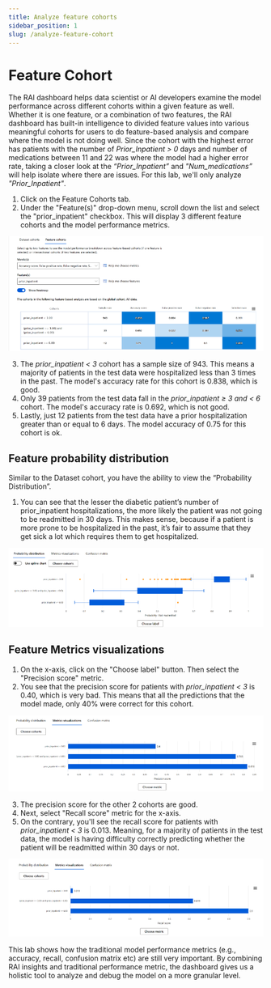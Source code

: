 ```yaml
---
title: Analyze feature cohorts
sidebar_position: 1
slug: /analyze-feature-cohort
---
```


# Feature Cohort

The RAI dashboard helps data scientist or AI developers examine the model performance across different cohorts within a given feature as well. Whether it is one feature, or a combination of two features, the RAI dashboard has built-in intelligence to divided feature values into various meaningful cohorts for users to do feature-based analysis and compare where the model is not doing well.  Since the cohort with the highest error has patients with the number of *Prior_Inpatient > 0* days and number of medications between 11 and 22 was where the model had a higher error rate, taking a closer look at the *“Prior_Inpatient”* and *"Num_medications”* will help isolate where there are issues.  For this lab, we'll only analyze *"Prior_Inpatient"*.  

1. Click on the Feature Cohorts tab.
2. Under the "Feature(s)" drop-down menu, scroll down the list and select the "prior_inpatient" checkbox. This will display 3 different feature cohorts and the model performance metrics.

![feature cohort metrics](/img/tutorial/5-feature-cohort-metrics.png "Feature cohort metrics")

3. The *prior_inpatient < 3* cohort has a sample size of 943. This means a majority of patients in the test data were hospitalized less than 3 times in the past. The model's accuracy rate for this cohort is 0.838, which is good. 
4. Only 39 patients from the test data fall in the *prior_inpatient ≥ 3 and < 6* cohort. The model's accuracy rate is 0.692, which is not good. 
5. Lastly, just 12 patients from the test data have a prior hospitalization greater than or equal to 6 days. The model accuracy of 0.75 for this cohort is ok.

## Feature probability distribution

Similar to the Dataset cohort, you have the ability to view the “Probability Distribution”. 

1. You can see that the lesser the diabetic patient’s number of prior_inpatient hospitalizations, the more likely the patient was not going to be readmitted in 30 days. This makes sense, because if a patient is more prone to be hospitalized in the past, it’s fair to assume that they get sick a lot which requires them to get hospitalized.

![feature cohort probability distribution](/img/tutorial/5-prob-distri-not-readmit.png "Feature cohort probability distribution")

## Feature Metrics visualizations

1. On the x-axis, click on the "Choose label" button.  Then select the "Precision score" metric.
2. You see that the precision score for patients with *prior_inpatient < 3* is 0.40, which is very bad. This means that all the predictions that the model made, only 40% were correct for this cohort. 

![feature cohort precision](/img/tutorial/5-feature-cohort-precision.png "Feature cohort precision score")


3. The precision score for the other 2 cohorts are good.
4. Next, select "Recall score" metric for the x-axis.
5. On the contrary, you'll see the recall score for patients with *prior_inpatient < 3* is 0.013. Meaning, for a majority of patients in the test data, the model is having difficulty correctly predicting whether the patient will be readmitted within 30 days or not.

![feature cohort recall](/img/tutorial/5-feature-cohort-recall.png "Feature cohort recall score")

This lab shows how the traditional model performance metrics (e.g., accuracy, recall, confusion matrix etc) are still very important. By combining RAI insights and traditional performance metric, the dashboard gives us a holistic tool to analyze and debug the model on a more granular level.
